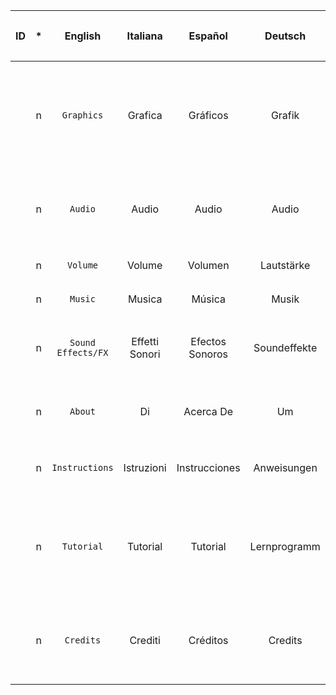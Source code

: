 | ID | * | English          | Italiana       | Español         | Deutsch      | Français | 日本語 | 中文
| :---: | :---: | :---: | :---: | :---: | :---: | :---: | :---: | :---: |
|    | n | `Graphics`         | Grafica        | Gráficos        | Grafik       | Graphique    | グラフィックス  | 图形
|    | n | `Audio`            | Audio          | Audio           | Audio        | L'audio      | オーディオ      | 声音的
|    | n | `Volume`           | Volume         | Volumen         | Lautstärke   | Volume       | 音量           | 音量
|    | n | `Music`            | Musica         | Música          | Musik        | Musique      | 音楽           | 音乐
|    | n | `Sound Effects/FX` | Effetti Sonori | Efectos Sonoros | Soundeffekte | Bruitage     | 音響効果       | 声音特效
|    | n | `About`            | Di             | Acerca De       | Um           | À propos     | について       | 关于
|    | n | `Instructions`     | Istruzioni     | Instrucciones   | Anweisungen  | Instructions | 説明書         | 指示
|    | n | `Tutorial`         | Tutorial       | Tutorial        | Lernprogramm | Didacticiel  | チュートリアル  | 教程
|    | n | `Credits`          | Crediti        | Créditos        | Credits      | Crédits      | クレジット      | 学分
| | | | | | | | |
